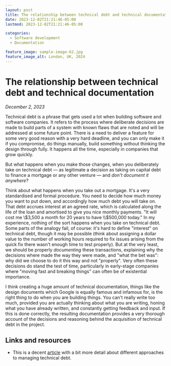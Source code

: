 ```yaml
---
layout: post
title: The relationship between technical debt and technical documentation
date: 2023-12-02T21:21:46-05:00
lastmod: 2023-12-02T21:21:46-05:00

categories:
  - Software development
  - Documentation

feature_image: sample-image-62.jpg
feature_image_alt: London, UK, 2024
---
```


# The relationship between technical debt and technical documentation

*December 2, 2023*

Technical debt is a phrase that gets used a lot when building software and software companies. It refers to the process where deliberate decisions are made to build parts of a system with known flaws that are noted and will be addressed at some future point. There is a need to deliver a feature for some very good reason with a very hard deadline, and you can only make it if you compromise, do things manually, build something without thinking the design through fully. It happens all the time, especially in companies that grow quickly. 

But what happens when you make those changes, when you deliberately take on technical debt &mdash; as legitimate a decision as taking on capital debt to finance a mortgage or any other venture &mdash; and *don't document it anywhere*?

Think about what happens when you take out a mortgage. It's a very standardised and formal procedure. You need to decide how much money you want to put down, and accordingly how much debt you will take on. That debt accrues interest at an agreed rate, which is calculated along the life of the loan and amortised to give you nice monthly payments. "It will cost me \\$3,500 a month for 20 years to have \\$500,000 today." In my experience, nothing of the sort happens when you take on technical debt. Some parts of the analogy fail, of course: it's hard to define "interest" on technical debt, though it may be possible (think about assigning a dollar value to the number of working hours required to fix issues arising from the quick fix there wasn't enough time to test properly). But at the very least, we should be properly *documenting* these transactions, explaining why the decisions where made the way they were made, and "what the bet was": why did we choose to do it this way and not "properly". Very often these decisions do stand the test of time, particularly in early-stage companies where "moving fast and breaking things" can often be of existential importance. 

I think creating a huge amount of technical documentation, things like the design documents which Google is equally famous and infamous for, is the right thing to do when you are building things. You can't really write too much, provided you are actually thinking about what you are writing, honing what you have already written, and constantly getting feedback and input. If this is done correctly, the resulting documentation provides a very thorough account of the decisions and reasoning behind the acquisition of technical debt in the project. 

## Links and resources

- This is a decent [article](https://ieeexplore.ieee.org/stamp/stamp.jsp?tp=&arnumber=9520328) with a bit more detail about different approaches to managing technical debt. 